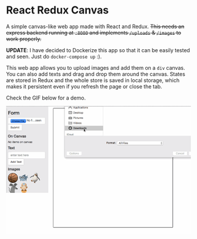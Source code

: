 # React Redux Canvas

A simple canvas-like web app made with React and Redux.
~~This needs an express backend running at `:8000` and implements `/uploads` & `/images` to work properly.~~

**UPDATE**: I have decided to Dockerize this app so that it can be easily tested and seen. Just do `docker-compose up` :).

This web app allows you to upload images and add them on a `div` canvas. You can also add texts and drag and drop them around the canvas. States are stored in Redux and the whole store is saved in local storage, which makes it persistent even if you refresh the page or close the tab.

Check the GIF below for a demo.

![screenshot1](https://github.com/johncrisostomo/canvas/blob/master/screenshots/canvas.gif)
